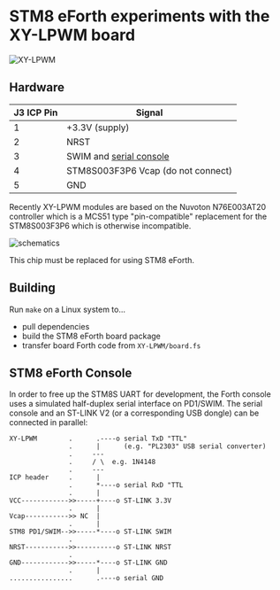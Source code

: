 # STM8 eForth experiments with the XY-LPWM board

![XY-LPWM](https://raw.githubusercontent.com/wiki/plumbum/stm8ef/helo_forth.jpg)

## Hardware


J3 ICP Pin|Signal
-|-
1|+3.3V (supply)
2|NRST
3|SWIM and [serial console](https://github.com/TG9541/stm8ef/wiki/STM8S-Value-Line-Gadgets#other-target-boards)
4|STM8S003F3P6 Vcap (do not connect)
5|GND

Recently XY-LPWM modules are based on the Nuvoton N76E003AT20 controller which is a MCS51 type "pin-compatible" replacement for the STM8S003F3P6 which is otherwise incompatible.

![schematics](https://protosupplies.com/wp-content/uploads/2019/09/XY-LPWM-Schematic.jpg)

This chip must be replaced for using STM8 eForth.

## Building

Run `make` on a Linux system to...

* pull dependencies
* build the STM8 eForth board package
* transfer board Forth code from `XY-LPWM/board.fs` 


## STM8 eForth Console

In order to free up the STM8S UART for development, the Forth console uses a simulated half-duplex serial interface on PD1/SWIM. The serial console and an ST-LINK V2 (or a corresponding USB dongle) can be connected in parallel:

```
XY-LPWM        .      .----o serial TxD "TTL"
               .      |      (e.g. "PL2303" USB serial converter)
               .     ---
               .     / \  e.g. 1N4148
               .     ---
ICP header     .      |
               .      *----o serial RxD "TTL
               .      |
VCC------------>>-----+----o ST-LINK 3.3V
               .      |
Vcap----------->> NC  |
               .      |
STM8 PD1/SWIM-->>-----*----o ST-LINK SWIM
               .
NRST----------->>----------o ST-LINK NRST
               .
GND------------>>-----*----o ST-LINK GND
               .      |
................      .----o serial GND
```
